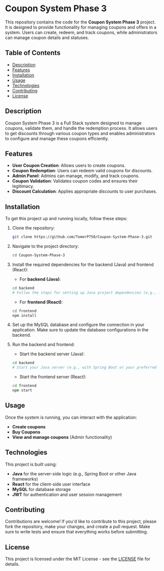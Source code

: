 # Coupon System Phase 3

This repository contains the code for the **Coupon System Phase 3** project. It is designed to provide functionality for managing coupons and offers in a system. Users can create, redeem, and track coupons, while administrators can manage coupon details and statuses.

## Table of Contents

- [Description](#description)
- [Features](#features)
- [Installation](#installation)
- [Usage](#usage)
- [Technologies](#technologies)
- [Contributing](#contributing)
- [License](#license)

## Description

Coupon System Phase 3 is a Full Stack system designed to manage coupons, validate them, and handle the redemption process. It allows users to get discounts through various coupon types and enables administrators to configure and manage these coupons efficiently.

## Features

- **User Coupon Creation**: Allows users to create coupons.
- **Coupon Redemption**: Users can redeem valid coupons for discounts.
- **Admin Panel**: Admins can manage, modify, and track coupons.
- **Coupon Validation**: Validates coupon codes and ensures their legitimacy.
- **Discount Calculation**: Applies appropriate discounts to user purchases.

## Installation

To get this project up and running locally, follow these steps:

1. Clone the repository:
    ```bash
    git clone https://github.com/TomerP750/Coupon-System-Phase-3.git
    ```

2. Navigate to the project directory:
    ```bash
    cd Coupon-System-Phase-3
    ```

3. Install the required dependencies for the backend (Java) and frontend (React):

    - For **backend (Java)**:
    ```bash
    cd backend
    # Follow the steps for setting up Java project dependencies (e.g., Maven/Gradle)
    ```

    - For **frontend (React)**:
    ```bash
    cd frontend
    npm install
    ```

4. Set up the MySQL database and configure the connection in your application. Make sure to update the database configurations in the backend.

5. Run the backend and frontend:

    - Start the backend server (Java):
    ```bash
    cd backend
    # Start your Java server (e.g., with Spring Boot or your preferred framework)
    ```

    - Start the frontend server (React):
    ```bash
    cd frontend
    npm start
    ```

## Usage

Once the system is running, you can interact with the application:

- **Create coupons**
- **Buy Coupons**
- **View and manage coupons** (Admin functionality)

## Technologies

This project is built using:

- **Java** for the server-side logic (e.g., Spring Boot or other Java frameworks)
- **React** for the client-side user interface
- **MySQL** for database storage
- **JWT** for authentication and user session management

## Contributing

Contributions are welcome! If you'd like to contribute to this project, please fork the repository, make your changes, and create a pull request. Make sure to write tests and ensure that everything works before submitting.

## License

This project is licensed under the MIT License - see the [LICENSE](LICENSE) file for details.
